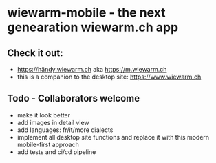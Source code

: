 # wiewarm-mobile - the next genearation wiewarm.ch app

## Check it out:

 * https://händy.wiewarm.ch aka https://m.wiewarm.ch
 * this is a companion to the desktop site: https://www.wiewarm.ch

## Todo - Collaborators welcome

 * make it look better
 * add images in detail view
 * add languages: fr/it/more dialects 
 * implement all desktop site functions and replace it with this modern mobile-first approach
 * add tests and ci/cd pipeline

